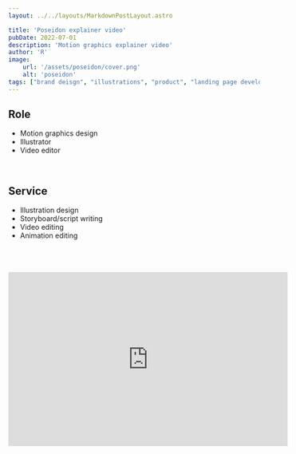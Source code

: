 ```yaml
---
layout: ../../layouts/MarkdownPostLayout.astro

title: 'Poseidon explainer video'
pubDate: 2022-07-01
description: 'Motion graphics explainer video'
author: 'R'
image:
    url: '/assets/poseidon/cover.png'
    alt: 'poseidon'
tags: ["brand deisgn", "illustrations", "product", "landing page development", "dashboard UI and UX design", "design system"]
---
```



## Role
<ul class="pl-8 marker:text-slate-400 dark:marker:text-neutral-500">
   <li class="mb-3">Motion graphics design</li>
   <li class="mb-3">Illustrator</li>
   <li class="mb-3">Video editor</li>
   
</ul>

<br>

## Service
<ul class="pl-8 marker:text-slate-400 dark:marker:text-neutral-500">
   <li class="mb-3">Illustration design</li>
   <li class="mb-3">Storyboard/script writing</li>
   <li class="mb-3">Video editing</li>
   <li class="mb-3">Animation editing</li>
</ul>
<br><br><br>


<div class="videoWrapper">
  <!-- Copy & Pasted from YouTube -->
  <iframe width="560" height="349" src="https://www.youtube.com/embed/wqjFKMgCbpQ?si=AeUcMtbK3lhkYhYs" frameborder="0" allowfullscreen></iframe>
</div>
